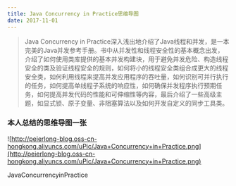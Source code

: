 ```yaml
---
title: Java Concurrency in Practice思维导图
date: 2017-11-01
---
```


> Java Concurrency in Practice深入浅出地介绍了Java线程和并发，是一本完美的Java并发参考手册。书中从并发性和线程安全性的基本概念出发，介绍了如何使用类库提供的基本并发构建块，用于避免并发危险、构造线程安全的类及验证线程安全的规则，如何将小的线程安全类组合成更大的线程安全类，如何利用线程来提高并发应用程序的吞吐量，如何识别可并行执行的任务，如何提高单线程子系统的响应性，如何确保并发程序执行预期任务，如何提高并发代码的性能和可伸缩性等内容，最后介绍了一些高级主题，如显式锁、原子变量、非阻塞算法以及如何开发自定义的同步工具类。

### 本人总结的思维导图一张

![http://peierlong-blog.oss-cn-hongkong.aliyuncs.com/uPic/Java+Concurrency+in+Practice.png](http://peierlong-blog.oss-cn-hongkong.aliyuncs.com/uPic/Java+Concurrency+in+Practice.png)

JavaConcurrencyinPractice
